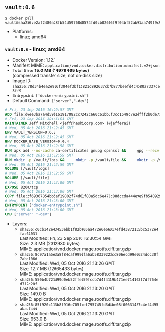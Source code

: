 ## `vault:0.6`

```console
$ docker pull vault@sha256:e2af2480a78fb54d59768d0574fd0cb02606f9f04bf52ab91aa749f9c99f12d6
```

-	Platforms:
	-	linux; amd64

### `vault:0.6` - linux; amd64

-	Docker Version: 1.12.1
-	Manifest MIME: `application/vnd.docker.distribution.manifest.v2+json`
-	Total Size: **15.0 MB (14979465 bytes)**  
	(compressed transfer size, not on-disk size)
-	Image ID: `sha256:78d34b4ea2e916f304ef3bf15821c892637cb7b877beefd4c4b80a7337ce3ff9`
-	Entrypoint: `["docker-entrypoint.sh"]`
-	Default Command: `["server","-dev"]`

```dockerfile
# Fri, 23 Sep 2016 16:29:57 GMT
ADD file:d6ee3ba7a4d59b161917082cc7242c660c61bb3f3cc1549c7e2dfff2b0de7104 in / 
# Fri, 23 Sep 2016 18:46:51 GMT
MAINTAINER Jeff Mitchell <jeff@hashicorp.com> (@jefferai)
# Wed, 05 Oct 2016 21:12:45 GMT
ENV VAULT_VERSION=0.6.2
# Wed, 05 Oct 2016 21:12:45 GMT
ENV DOCKER_BASE_VERSION=0.0.4
# Wed, 05 Oct 2016 21:12:58 GMT
RUN apk add --no-cache ca-certificates gnupg openssl &&     gpg --recv-keys 91A6E7F85D05C65630BEF18951852D87348FFC4C &&     mkdir -p /tmp/build &&     cd /tmp/build &&     wget https://releases.hashicorp.com/docker-base/${DOCKER_BASE_VERSION}/docker-base_${DOCKER_BASE_VERSION}_linux_amd64.zip &&     wget https://releases.hashicorp.com/docker-base/${DOCKER_BASE_VERSION}/docker-base_${DOCKER_BASE_VERSION}_SHA256SUMS &&     wget https://releases.hashicorp.com/docker-base/${DOCKER_BASE_VERSION}/docker-base_${DOCKER_BASE_VERSION}_SHA256SUMS.sig &&     gpg --batch --verify docker-base_${DOCKER_BASE_VERSION}_SHA256SUMS.sig docker-base_${DOCKER_BASE_VERSION}_SHA256SUMS &&     grep ${DOCKER_BASE_VERSION}_linux_amd64.zip docker-base_${DOCKER_BASE_VERSION}_SHA256SUMS | sha256sum -c &&     unzip docker-base_${DOCKER_BASE_VERSION}_linux_amd64.zip &&     cp bin/gosu bin/dumb-init /bin &&     wget https://releases.hashicorp.com/vault/${VAULT_VERSION}/vault_${VAULT_VERSION}_linux_amd64.zip &&     wget https://releases.hashicorp.com/vault/${VAULT_VERSION}/vault_${VAULT_VERSION}_SHA256SUMS &&     wget https://releases.hashicorp.com/vault/${VAULT_VERSION}/vault_${VAULT_VERSION}_SHA256SUMS.sig &&     gpg --batch --verify vault_${VAULT_VERSION}_SHA256SUMS.sig vault_${VAULT_VERSION}_SHA256SUMS &&     grep vault_${VAULT_VERSION}_linux_amd64.zip vault_${VAULT_VERSION}_SHA256SUMS | sha256sum -c &&     unzip -d /bin vault_${VAULT_VERSION}_linux_amd64.zip &&     cd /tmp &&     rm -rf /tmp/build &&     apk del gnupg openssl &&     rm -rf /root/.gnupg
# Wed, 05 Oct 2016 21:12:59 GMT
RUN mkdir -p /vault/logs &&     mkdir -p /vault/file &&     mkdir -p /vault/config
# Wed, 05 Oct 2016 21:12:59 GMT
VOLUME [/vault/logs]
# Wed, 05 Oct 2016 21:12:59 GMT
VOLUME [/vault/file]
# Wed, 05 Oct 2016 21:13:00 GMT
EXPOSE 8200/tcp
# Wed, 05 Oct 2016 21:13:00 GMT
COPY file:2f69367854bb5af19802f74d01f80a5dc6e478c88dccda444e9e9fb5409297f8 in /usr/local/bin/docker-entrypoint.sh 
# Wed, 05 Oct 2016 21:13:00 GMT
ENTRYPOINT ["docker-entrypoint.sh"]
# Wed, 05 Oct 2016 21:13:00 GMT
CMD ["server" "-dev"]
```

-	Layers:
	-	`sha256:c0cb142e43453ebb1f82b905aa472e6e66017efd43872135bc5372e4fac04031`  
		Last Modified: Fri, 23 Sep 2016 16:30:54 GMT  
		Size: 2.3 MB (2312930 bytes)  
		MIME: application/vnd.docker.image.rootfs.diff.tar.gzip
	-	`sha256:8c97a1a5e3a8f84caf999dfa6ab5833922dcc806ecd99e0624dcc30f7abd106d`  
		Last Modified: Wed, 05 Oct 2016 21:13:26 GMT  
		Size: 12.7 MB (12665433 bytes)  
		MIME: application/vnd.docker.image.rootfs.diff.tar.gzip
	-	`sha256:550b4b721d99d0eb52ffe159fccb7d4f4119b471ee714103f7df764ed712c20f`  
		Last Modified: Wed, 05 Oct 2016 21:13:20 GMT  
		Size: 149.0 B  
		MIME: application/vnd.docker.image.rootfs.diff.tar.gzip
	-	`sha256:85f920c113b8f916e705fbef795745fd3d4be08f00631437c4ef4d95abadf444`  
		Last Modified: Wed, 05 Oct 2016 21:13:20 GMT  
		Size: 953.0 B  
		MIME: application/vnd.docker.image.rootfs.diff.tar.gzip
